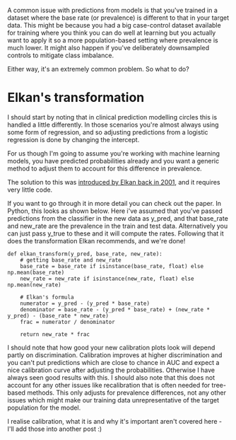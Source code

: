 A  common issue with predictions from models is that you've trained in a dataset where the base rate (or prevalence) is different to that in your target data. This might be because you had a big case-control dataset available for training where you think you can do well at learning but you actually want to apply it so a more population-based setting where prevalence is much lower. It might also happen if you've deliberately downsampled controls to mitigate class imbalance.

Either way, it's an extremely common problem. So what to do?

# Elkan's transformation

I should start by noting that in clinical prediction modelling circles this is handled a little differently. In those scenarios you're almost always using some form of regression, and so adjusting predictions from a logistic regression is done by changing the intercept. 

For us though I'm going to assume you're working with machine learning models, you have predicted probabilities already and you want a generic method to adjust them to account for this difference in prevalence.

The solution to this was [introduced by Elkan back in 2001](https://cseweb.ucsd.edu//~elkan/rescale.pdf), and it requires very little code. 

If you want to go through it in more detail you can check out the paper. In Python, this looks as shown below. Here i've assumed that you've passed predictions from the classifier in the new data as y_pred, and that base_rate and new_rate are the prevalence in the train and test data. Alternatively you can just pass y_true to these and it will compute the rates. Following that it does the transformation Elkan recommends, and we're done! 

    def elkan_transform(y_pred, base_rate, new_rate):
        # getting base_rate and new_rate
        base_rate = base_rate if isinstance(base_rate, float) else np.mean(base_rate)
        new_rate = new_rate if isinstance(new_rate, float) else np.mean(new_rate)
    
        # Elkan's formula
        numerator = y_pred - (y_pred * base_rate)
        denominator = base_rate - (y_pred * base_rate) + (new_rate * y_pred) - (base_rate * new_rate)
        frac = numerator / denominator
    
        return new_rate * frac

I should note that how good your new calibration plots look will depend partly on discrimination. Calibration improves at higher discrimination and you can't put predictions which are close to chance in AUC and expect a nice calibration curve after adjusting the probabilities. Otherwise I have always seen good results with this. I should also note that this does not account for any other issues like recalibration that is often needed for tree-based methods. This only adjusts for prevalence differences, not any other issues which might make our training data unrepresentative of the target population for the model. 

I realise calibration, what it is and why it's important aren't covered here - I'll add those into another post :)